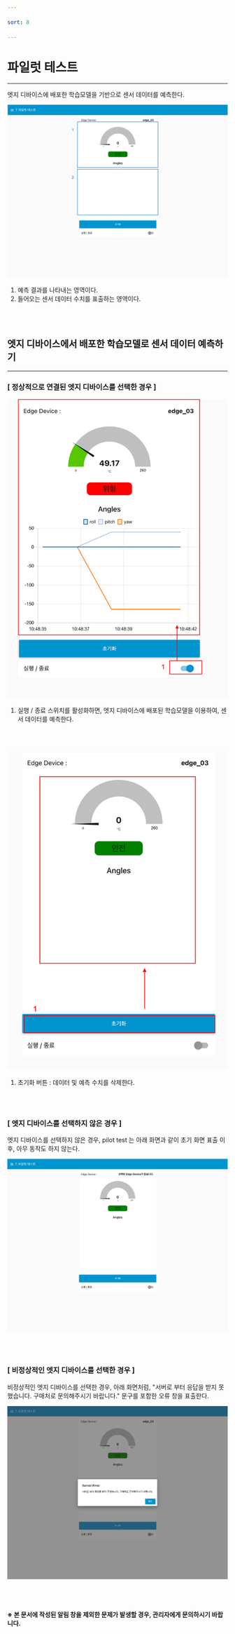 ```yaml
---

sort: 8

---
```




# 파일럿 테스트

---

엣지 디바이스에 배포한 학습모델을 기반으로 센서 데이터를 예측한다.<br/>

![main](images/9.1.main.png)

1. 예측 결과를 나타내는 영역이다.
2. 들어오는 센서 데이터 수치를 표출하는 영역이다.

<br/><br/>

## 엣지 디바이스에서 배포한 학습모델로 센서 데이터 예측하기

---

### [ 정상적으로 연결된 엣지 디바이스를 선택한 경우 ]

![predict](images/9.2.predict.png)
1. 실행 / 종료 스위치를 활성화하면, 엣지 디바이스에 배포된 학습모델을 이용하여, 센서 데이터를 예측한다.

<br/><br/>

![clear](images/9.3.clear.png)
1. 초기화 버튼 : 데이터 및 예측 수치를 삭제한다.

<br/><br/>

### [ 엣지 디바이스를 선택하지 않은 경우 ]

엣지 디바이스를 선택하지 않은 경우, pilot test 는 아래 화면과 같이 초기 화면 표출 이후, 아무 동작도 하지 않는다.<br/>

![unselecteddeivce](images/9.4.unselecteddeivce.png)

<br/><br/>

### [ 비정상적인 엣지 디바이스를 선택한 경우 ]

비정상적인 엣지 디바이스를 선택한 경우, 아래 화면처럼, "서버로 부터 응답을 받지 못했습니다. 구매처로 문의해주시기 바랍니다." 문구를 포함한 오류 창을 표출한다. <br/>

![invaliddevice](images/9.5.invaliddevice.png)

<br/><br/>

#### ※ 본 문서에 작성된 알림 창을 제외한 문제가 발생할 경우, 관리자에게 문의하시기 바랍니다.

